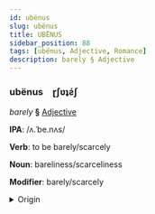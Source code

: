 ```yaml
---
id: ubënus
slug: ubënus
title: UBËNUS
sidebar_position: 88
tags: [ubënus, Adjective, Romance]
description: barely § Adjective
---
```


### ubënus&emsp;<span kind="abugida">ɽʃʋʇƨ́ʃ</span>

*barely* **§** [Adjective](../../tags/Adjective)

**IPA**: /ʌ.ˈbe.nʌs/

**Verb**: to be barely/scarcely

**Noun**: bareliness/scarceliness

**Modifier**: barely/scarcely

<details>
    <summary>Origin</summary>
    Portuguese abenas /ɐˈpe.nɐʃ/<br/>
    <em>Romance Language Family</em>
</details>